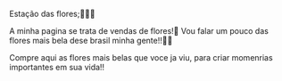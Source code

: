 Estação das flores;🌻🥀🌼

A minha pagina se trata de vendas de flores!🌸
Vou falar um pouco das flores mais bela dese brasil minha gente!!🧚‍♀️



Compre aqui as flores mais belas que voce ja  viu, 
para criar momenrias importantes em sua vida!!





